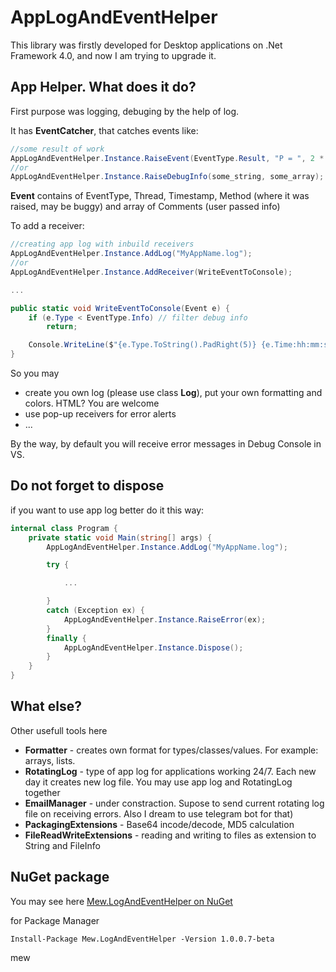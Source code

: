 # AppLogAndEventHelper 
This library was firstly developed for Desktop applications on .Net Framework 4.0, and now I am trying to upgrade it.

## App Helper. What does it do?
First purpose was logging, debuging by the help of log.

It has **EventCatcher**, that catches events like:

```csharp
//some result of work
AppLogAndEventHelper.Instance.RaiseEvent(EventType.Result, "P = ", 2 * (a + b));
//or
AppLogAndEventHelper.Instance.RaiseDebugInfo(some_string, some_array);
```
**Event** contains of EventType, Thread, Timestamp, Method (where it was raised, may be buggy) and array of Comments (user passed info)

To add a receiver:

```csharp
//creating app log with inbuild receivers
AppLogAndEventHelper.Instance.AddLog("MyAppName.log");
//or
AppLogAndEventHelper.Instance.AddReceiver(WriteEventToConsole);

...

public static void WriteEventToConsole(Event e) {
    if (e.Type < EventType.Info) // filter debug info
        return;

    Console.WriteLine($"{e.Type.ToString().PadRight(5)} {e.Time:hh:mm:ss}: {e.CommentsToString()}");
}
```
So you may 
* create you own log (please use class **Log**), put your own formatting and colors. HTML? You are welcome
* use pop-up receivers for error alerts
* ...

By the way, by default you will receive error messages in Debug Console in VS.

## Do not forget to dispose

if you want to use app log  better do it this way:

```csharp
internal class Program {
    private static void Main(string[] args) {
        AppLogAndEventHelper.Instance.AddLog("MyAppName.log");

        try {

            ...

        }
        catch (Exception ex) {
            AppLogAndEventHelper.Instance.RaiseError(ex);
        }
        finally {
            AppLogAndEventHelper.Instance.Dispose();
        }
    }
}
```

## What else?
Other usefull tools here
* **Formatter** - creates own format for types/classes/values. For example: arrays, lists. 
* **RotatingLog** - type of app log for applications working 24/7. Each new day it creates new log file. You may use app log and RotatingLog together
* **EmailManager** - under constraction. Supose to send current rotating log file on receiving errors. Also I dream to use telegram bot for that)
* **PackagingExtensions** - Base64 incode/decode, MD5 calculation
* **FileReadWriteExtensions** - reading and writing to files as extension to String and FileInfo 

## NuGet package

You may see here [Mew.LogAndEventHelper on NuGet](https://www.nuget.org/packages/Mew.LogAndEventHelper)

for Package Manager

```
Install-Package Mew.LogAndEventHelper -Version 1.0.0.7-beta
```

mew 
